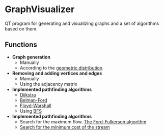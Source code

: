 # GraphVisualizer

QT program for generating and visualizing graphs and a set of algorithms based on them.

## Functions


- **Graph generation**
    - Manually
    - According to the [geometric distribution](https://en.wikipedia.org/wiki/Geometric_distribution)
- **Removing and adding vertices and edges**
    - Manually
    - Using the adjacency matrix
- **Implemented pathfinding algorithms**
    - [Dijkstra](https://en.wikipedia.org/wiki/Dijkstra%27s_algorithm)
    - [Belman-Ford](https://en.wikipedia.org/wiki/Geometric_distribution)
    - [Floyd-Warshall](https://en.wikipedia.org/wiki/Floyd–Warshall_algorithm)
    - Using [BFS](https://en.wikipedia.org/wiki/Breadth-first_search)
- **Implemented pathfinding algorithms**
    - Search for the maximum flow. [The Ford-Fulkerson algorithm](https://en.wikipedia.org/wiki/Ford–Fulkerson_algorithm)
    - [Search for the minimum cost of the stream]()